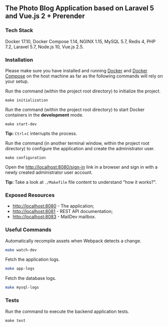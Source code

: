 ## The Photo Blog Application based on Laravel 5 and Vue.js 2 + Prerender

### Tech Stack

Docker 17.10, Docker Compose 1.14, NGINX 1.15, MySQL 5.7, Redis 4, PHP 7.2, Laravel 5.7, Node.js 10, Vue.js 2.5.

### Installation

Please make sure you have installed and running [Docker](https://docs.docker.com/) and [Docker Compose](https://docs.docker.com/compose/install/) on the host machine as far as the following commands will rely on your setup.

Run the command (within the project root directory) to initialize the project.

```
make initialization
```

Run the command (within the project root directory) to start Docker containers in the **development** mode.

```
make start-dev
```

**Tip:** `Ctrl`+`C` interrupts the process.

Run the command (in another terminal window, within the project root directory) to configure the application and create the administrator user.

```
make configuration
```

Open the [http://localhost:8080/sign-in](http://localhost:8080/sign-in) link in a browser and sign in with a newly created administrator user account.

**Tip:** Take a look at `./Makefile` file content to understand "how it works?".

### Exposed Resources

* [http://localhost:8080](http://localhost:8080) - The application;
* [http://localhost:8081](http://localhost:8081) - REST API documentation;
* [http://localhost:8083](http://localhost:8083) - MailDev mailbox.

### Useful Commands

Automatically recompile assets when Webpack detects a change.

```bash
make watch-dev
```

Fetch the application logs.

```bash
make app-logs
```

Fetch the database logs.

```bash
make mysql-logs
```

### Tests

Run the command to execute the backend application tests.

```
make test
```
